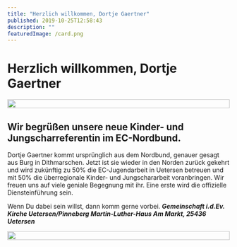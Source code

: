 ```yaml
---
title: "Herzlich willkommen, Dortje Gaertner"
published: 2019-10-25T12:58:43
description: ""
featuredImage: /card.png
---
```


# Herzlich willkommen, Dortje Gaertner


<div style="display: grid; grid-template-columns: repeat(1, 1fr); grid-gap: 5px;">
<img src="/old/Dortje-Einführung.jpg" alt width="100%">
</div>


## Wir begrüßen unsere neue Kinder- und Jungscharreferentin im EC-Nordbund.


Dortje Gaertner kommt ursprünglich aus dem Nordbund, genauer gesagt aus Burg in Dithmarschen. Jetzt ist sie wieder in den Norden zurück gekehrt und wird zukünftig zu 50% die EC-Jugendarbeit in Uetersen betreuen und mit 50% die überregionale Kinder- und Jungschararbeit voranbringen. Wir freuen uns auf viele geniale Begegnung mit ihr. Eine erste wird die offizielle Diensteinführung sein.

Wenn Du dabei sein willst, dann komm gerne vorbei. ***Gemeinschaft i.d.Ev. Kirche Uetersen/Pinneberg Martin-Luther-Haus Am Markt, 25436 Uetersen***

<div style="display: grid; grid-template-columns: repeat(1, 1fr); grid-gap: 5px;">
<img src="/old/rechteckig_2.png" alt width="100%">
</div>
